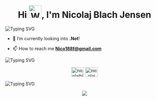 <h1 align="center">Hi <img src="https://raw.githubusercontent.com/Tarikul-Islam-Anik/Animated-Fluent-Emojis/master/Emojis/Hand%20gestures/Waving%20Hand.png" alt="Waving Hand" width="40" height="40" />, I'm Nicolaj Blach Jensen</h1>
<img src="https://readme-typing-svg.demolab.com?font=IBM+Plex+Mono&weight=900&size=45&pause=1000&color=FFFFFF&background=FFFFFF00&center=true&vCenter=true&random=true&width=1100&height=91&lines=Im+a+passionate+Software+Engineer,;studying+at+Aalborg+University+in+Denmark,;and working at KMD!" alt="Typing SVG" />

- 🌱 I’m currently looking into **.Net**!

- 📫 How to reach me **Nico188f@gmail.com**

<img src="https://readme-typing-svg.demolab.com?font=IBM+Plex+Mono&weight=600&size=30&pause=1000&color=FFFFFF&background=FFFFFF00&repeat=false&random=true&width=435&lines=Socials%3A" alt="Typing SVG" />

<p align="center">
<a href="https://twitter.com/nicolajblach" target="blank"><img align="center" src="https://raw.githubusercontent.com/rahuldkjain/github-profile-readme-generator/master/src/images/icons/Social/twitter.svg" alt="nicolajblach" height="30" width="40" /></a>
<a href="https://www.linkedin.com/in/nicolaj-blach-jensen-519b30256" target="blank"><img align="center" src="https://raw.githubusercontent.com/rahuldkjain/github-profile-readme-generator/master/src/images/icons/Social/linked-in-alt.svg" alt="nicolaj blach jensen" height="30" width="40" /></a>
</p>

<img src="https://readme-typing-svg.demolab.com?font=IBM+Plex+Mono&weight=600&size=30&pause=1000&color=FFFFFF&background=FFFFFF00&repeat=false&random=true&width=435&lines=Skills%3A" alt="Typing SVG" />

<p align="center">
    <img src="https://skillicons.dev/icons?i=js,html,css,c,react,cs,typescript,nodejs,bun,dotnet,express,vite,bash,bootstrap,mongodb,git,github,postman,unity,vscode,figma,xd,illustrator,autocad,latex&perline=5" />
</p>
